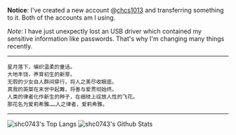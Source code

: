 **Notice**: I've created a new account @[chcs1013](https://github.com/chcs1013) and transferring something to it. Both of the accounts am I using.

*Note*: I have just unexpectly lost an USB driver which contained my sensitive information like passwords. That's why I'm changing many things recently.

---

```
星月落下，编织温柔的童话。
大地丰饶，养育初生的新芽。
无瑕的少女自人群间穿行，将人之美尽收眼底。
真我的英桀在末世中起舞，将善与爱贯彻始终。
人类的律者化作新生的种子，在细枝上绽放人性的飞花。
那花名为爱莉希雅……人之律者，爱莉希雅。
```

---

![shc0743's Top Langs](https://github-readme-stats.vercel.app/api/top-langs/?username=shc0743&line_height=35)
![shc0743's Github Stats](https://github-readme-stats.vercel.app/api?username=shc0743&show_icons=true&count_private=true&line_height=33.5)

<!--
## 项目

|名称|描述|语言|版本|开发状态|
|:-:|:-:|:-:|:-:|:-:|
|[CLearn](https://github.com/shc0743/CLearn)|持续更新C++项目(虽然没啥用)|C++|1.14.514|更新中|
|[MySiteAdmin](https://github.com/shc0743/mysiteadmin)|PHP做的站点管理器|PHP|1.0|咕咕咕|
|[shc7432/download](https://shc7432.github.io/download/apps/smallapp)|随便做的H5|H5+JS|???|咕咕咕|

## 编程语言

- HTML (入坟)
- CSS (废)
- JavaScript (入了但没完全入)
- C/C++ (残废)
- C# (尝试学习)
- Java (尝试学习)
- Python (尝试学习)

## 联系我

邮箱: shc0743@outlook.com

-->

<!--
- 👋 Hi, I’m @shc0743
- 👀 I’m interested in ...
- 🌱 I’m currently learning ... cpp,python,java
- 💞️ I’m looking to collaborate on ...
- 📫 How to reach me ... shc0743@outlook.com

< !---
shc0743/shc0743 is a ✨ special ✨ repository because its `README.md` (this file) appears on your GitHub profile.
You can click the Preview link to take a look at your changes.
--- >
-->
